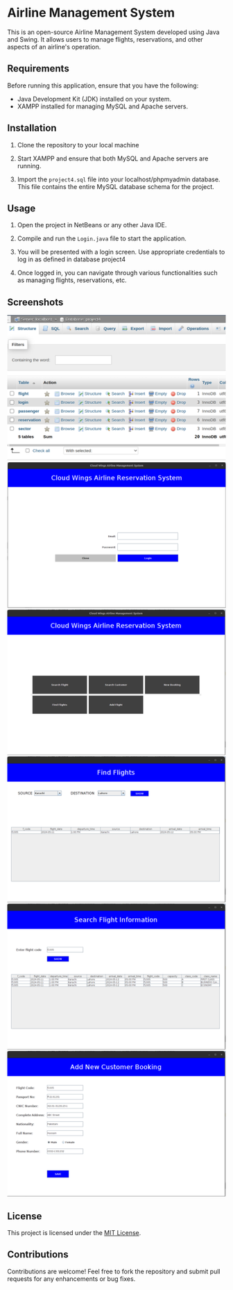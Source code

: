 # Airline Management System

This is an open-source Airline Management System developed using Java and Swing. It allows users to manage flights, reservations, and other aspects of an airline's operation.

## Requirements

Before running this application, ensure that you have the following:

- Java Development Kit (JDK) installed on your system.
- XAMPP installed for managing MySQL and Apache servers.

## Installation

1. Clone the repository to your local machine

2. Start XAMPP and ensure that both MySQL and Apache servers are running.

3. Import the `project4.sql` file into your localhost/phpmyadmin database. This file contains the entire MySQL database schema for the project.

## Usage

1. Open the project in NetBeans or any other Java IDE.

2. Compile and run the `Login.java` file to start the application.

3. You will be presented with a login screen. Use appropriate credentials to log in as defined in database project4

4. Once logged in, you can navigate through various functionalities such as managing flights, reservations, etc.

## Screenshots

![Screenshot 1](output/0.png)
![Screenshot 2](output/1.png)
![Screenshot 3](output/2.png)
![Screenshot 4](output/3.png)
![Screenshot 5](output/4.png)
![Screenshot 6](output/5.png)

## License

This project is licensed under the [MIT License](LICENSE).

## Contributions

Contributions are welcome! Feel free to fork the repository and submit pull requests for any enhancements or bug fixes.
